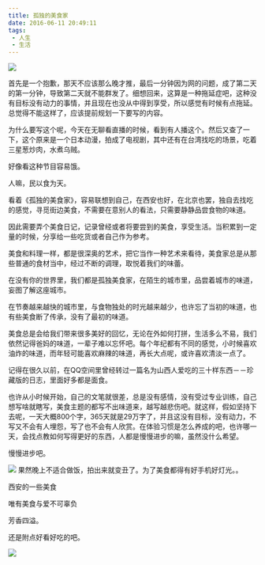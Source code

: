 ```yaml
---
title: 孤独的美食家
date: 2016-06-11 20:49:11
tags:
 - 人生
 - 生活
---
```


![](https://dubuqingfeng.oss-cn-hongkong.aliyuncs.com/blog/life/201606-gududemeishijia-01.png)

首先是一个抱歉，那天不应该那么晚才推，最后一分钟因为网的问题，成了第二天的第一分钟，导致第二天就不能群发了。细想回来，这算是一种拖延症吧，这种没有目标没有动力的事情，并且现在也没从中得到享受，所以感觉有时候有点拖延。总觉得不能这样了，应该提前规划一下要写的内容。

为什么要写这个呢，今天在无聊看直播的时候，看到有人播这个。然后又查了一下，这个原来是一个日本动漫，拍成了电视剧，其中还有在台湾找吃的场景，吃着三星葱炒肉，水煮乌贼。

好像看这种节目容易饿。

人嘛，民以食为天。

看着《孤独的美食家》，容易联想到自己，在西安也好，在北京也罢，独自去找吃的感觉，寻觅街边美食，不需要在意别人的看法，只需要静静品尝食物的味道。

因此需要弄个美食日记，记录曾经或者将要尝到的美食，享受生活。当积累到一定量的时候，分享给一些吃货或者自己作为参考。

美食和料理一样，都是很深奥的艺术，把它当作一种艺术来看待，美食家总是从那些普通的食材当中，经过不断的调理，取悦着我们的味蕾。

在没有你的世界里，我们都是孤独美食家，在陌生的城市里，品尝着城市的味道，妄图了解这座城市。

在节奏越来越快的城市里，与食物独处的时光越来越少，也许忘了当初的味道，也有些美食断了传承，没有了最初的味道。

美食总是会给我们带来很多美好的回忆，无论在外如何打拼，生活多么不易，我们依然记得爸妈的味道，一辈子难以忘怀吧。每个年纪都有不同的感觉，小时候喜欢油炸的味道，而年轻可能喜欢麻辣的味道，再长大点呢，或许喜欢清淡一点了。

记得在很久以前，在QQ空间里曾经转过一篇名为山西人爱吃的三十样东西－－珍藏版的日志，里面好多都是面食。

也许从小时候开始，自己的文笔就很差，总是没有感情，没有受过专业训练，自己想写啥就瞎写，美食主题的都写不出味道来，越写越悲伤吧。就这样，假如坚持下去呢，一天大概800个字，365天就是29万字了，并且这没有目标，没有动力，不写又不会有人埋怨，写了也不会有人欣赏。在体验习惯是怎么养成的吧，也许哪一天，会找点教如何写得更好的东西，人都是慢慢进步的嘛，虽然没什么希望。


慢慢进步吧。

![](https://dubuqingfeng.oss-cn-hongkong.aliyuncs.com/blog/life/201606-gududemeishijia-02.png)
果然晚上不适合做饭，拍出来就变丑了。为了美食都得有好手机好灯光。。

西安的一些美食

唯有美食与爱不可辜负

芳香四溢。

还是附点好看好吃的吧。

![](https://dubuqingfeng.oss-cn-hongkong.aliyuncs.com/blog/life/201606-gududemeishijia-03.png)